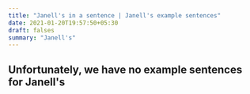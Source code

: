 ```yaml
---
title: "Janell's in a sentence | Janell's example sentences"
date: 2021-01-20T19:57:50+05:30
draft: falses
summary: "Janell's"
---
```

## Unfortunately, we have no example sentences for Janell's                 
